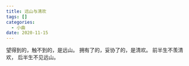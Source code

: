 ```yaml
---
title: 远山与清欢
tags: []
categories:
  - 小曲
date: 2020-11-15
---
```

望得到的，触不到的，是远山。
拥有了的，妥协了的，是清欢。
前半生不羡清欢，
后半生不见远山。






